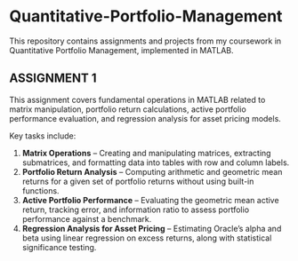 # Quantitative-Portfolio-Management
This repository contains assignments and projects from my coursework in Quantitative Portfolio Management, implemented in MATLAB.

## ASSIGNMENT 1
This assignment covers fundamental operations in MATLAB related to matrix manipulation, portfolio return calculations, active portfolio performance evaluation, and regression analysis for asset pricing models.

Key tasks include:

1.  **Matrix Operations** – Creating and manipulating matrices, extracting submatrices, and formatting data into tables with row and column labels.
2.  **Portfolio Return Analysis** – Computing arithmetic and geometric mean returns for a given set of portfolio returns without using built-in functions.
3.  **Active Portfolio Performance** – Evaluating the geometric mean active return, tracking error, and information ratio to assess portfolio performance against a benchmark.
4.  **Regression Analysis for Asset Pricing** – Estimating Oracle’s alpha and beta using linear regression on excess returns, along with statistical significance testing.

